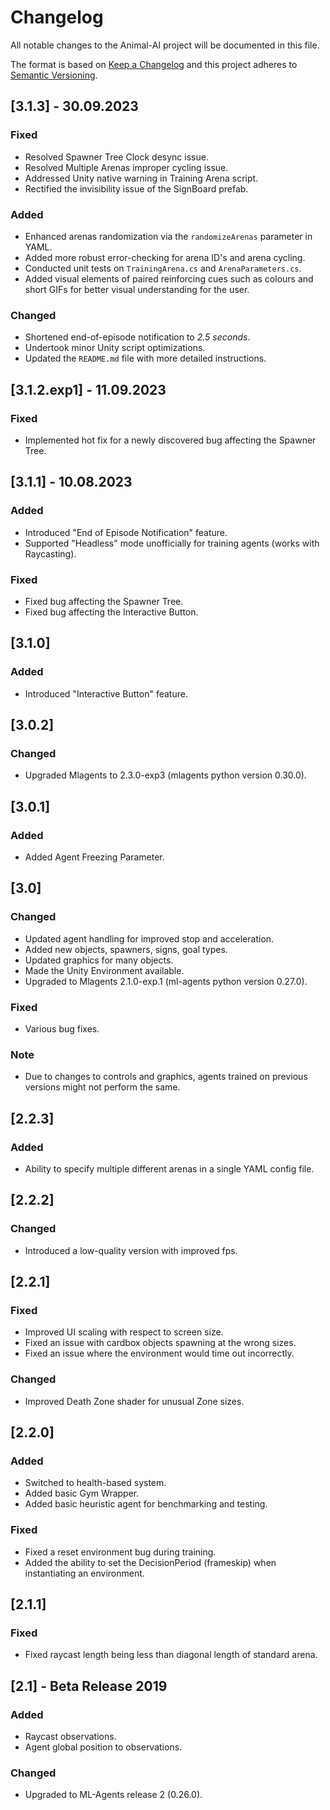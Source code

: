 # Changelog

All notable changes to the Animal-AI project will be documented in this file.

The format is based on [Keep a Changelog](http://keepachangelog.com/en/1.0.0/) and this project adheres to [Semantic Versioning](http://semver.org/spec/v2.0.0.html).


## [3.1.3] - 30.09.2023
### Fixed
- Resolved Spawner Tree Clock desync issue.
- Resolved Multiple Arenas improper cycling issue.
- Addressed Unity native warning in Training Arena script.
- Rectified the invisibility issue of the SignBoard  prefab.

### Added
- Enhanced arenas randomization via the `randomizeArenas` parameter in YAML.
- Added more robust error-checking for arena ID's and arena cycling.
- Conducted unit tests on `TrainingArena.cs` and `ArenaParameters.cs`.
- Added visual elements of paired reinforcing cues such as colours and short GIFs for better visual understanding for the user.

### Changed
- Shortened end-of-episode notification to *2.5 seconds*.
- Undertook minor Unity script optimizations.
- Updated the `README.md` file with more detailed instructions.

## [3.1.2.exp1] - 11.09.2023
### Fixed
- Implemented hot fix for a newly discovered bug affecting the Spawner Tree.

## [3.1.1] - 10.08.2023
### Added
- Introduced "End of Episode Notification" feature.
- Supported "Headless" mode unofficially for training agents (works with Raycasting).

### Fixed
- Fixed bug affecting the Spawner Tree.
- Fixed bug affecting the Interactive Button.

## [3.1.0]
### Added
- Introduced "Interactive Button" feature.

## [3.0.2]
### Changed
- Upgraded Mlagents to 2.3.0-exp3 (mlagents python version 0.30.0).

## [3.0.1]
### Added
- Added Agent Freezing Parameter.

## [3.0]
### Changed
- Updated agent handling for improved stop and acceleration.
- Added new objects, spawners, signs, goal types.
- Updated graphics for many objects.
- Made the Unity Environment available.
- Upgraded to Mlagents 2.1.0-exp.1 (ml-agents python version 0.27.0).

### Fixed
- Various bug fixes.

### Note
- Due to changes to controls and graphics, agents trained on previous versions might not perform the same.

## [2.2.3]
### Added
- Ability to specify multiple different arenas in a single YAML config file.

## [2.2.2]
### Changed
- Introduced a low-quality version with improved fps.

## [2.2.1]
### Fixed
- Improved UI scaling with respect to screen size.
- Fixed an issue with cardbox objects spawning at the wrong sizes.
- Fixed an issue where the environment would time out incorrectly.

### Changed
- Improved Death Zone shader for unusual Zone sizes.

## [2.2.0]
### Added
- Switched to health-based system.
- Added basic Gym Wrapper.
- Added basic heuristic agent for benchmarking and testing.

### Fixed
- Fixed a reset environment bug during training.
- Added the ability to set the DecisionPeriod (frameskip) when instantiating an environment.

## [2.1.1]
### Fixed
- Fixed raycast length being less than diagonal length of standard arena.

## [2.1] - Beta Release 2019
### Added
- Raycast observations.
- Agent global position to observations.

### Changed
- Upgraded to ML-Agents release 2 (0.26.0).

